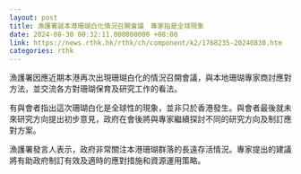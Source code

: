 ```yaml
---
layout: post
title: 漁護署就本港珊瑚白化情況召開會議　專家指是全球現象
date: 2024-08-30 00:32:11.000000000 +08:00
link: https://news.rthk.hk/rthk/ch/component/k2/1768235-20240830.htm
categories: rthk
---
```


漁護署因應近期本港再次出現珊瑚白化的情況召開會議，與本地珊瑚專家商討應對方法，並交流各方對珊瑚保育及研究工作的看法。

有與會者指出這次珊瑚白化是全球性的現象，並非只於香港發生。與會者最後就未來研究方向提出初步意見，政府在會後將與專家繼續探討不同的研究方向及制訂應對方案。

漁護署發言人表示，政府非常關注本港珊瑚群落的長遠存活情況。專家提出的建議將有助政府制訂有效及適時的應對措施和資源運用策略。
